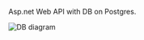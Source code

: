 Asp.net Web API with DB on Postgres.

![DB diagram](https://user-images.githubusercontent.com/7288633/234862682-64c42dd3-76c1-4005-b9e3-84d6960a0ae7.png)
